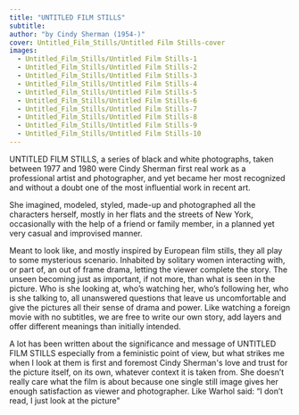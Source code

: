 ```yaml
---
title: "UNTITLED FILM STILLS"
subtitle:
author: "by Cindy Sherman (1954-)"
cover: Untitled_Film_Stills/Untitled Film Stills-cover
images:
  - Untitled_Film_Stills/Untitled Film Stills-1
  - Untitled_Film_Stills/Untitled Film Stills-2
  - Untitled_Film_Stills/Untitled Film Stills-3
  - Untitled_Film_Stills/Untitled Film Stills-4
  - Untitled_Film_Stills/Untitled Film Stills-5
  - Untitled_Film_Stills/Untitled Film Stills-6
  - Untitled_Film_Stills/Untitled Film Stills-7
  - Untitled_Film_Stills/Untitled Film Stills-8
  - Untitled_Film_Stills/Untitled Film Stills-9
  - Untitled_Film_Stills/Untitled Film Stills-10
---
```

UNTITLED FILM STILLS, a series of black and white photographs, taken between 1977 and 1980 were Cindy Sherman first real work as a professional artist and photographer, and yet became her most recognized and without a doubt one of the most influential work in recent art. 

She imagined, modeled, styled, made-up and photographed all the characters herself, mostly in her flats and the streets of New York, occasionally with the help of a friend or family member, in a planned yet very casual and improvised manner.

Meant to look like, and mostly inspired by European film stills, they all play to some mysterious scenario.
Inhabited by solitary women interacting with, or part of, an out of frame drama, letting the viewer complete the story.  The unseen becoming just as important, if not more,  than what is seen in the picture. 
Who is she looking at, who’s watching her, who’s following her, who is she talking to, all unanswered questions that leave us uncomfortable and give the pictures all their sense of drama and power.
Like watching a foreign movie with no subtitles, we are free to write our own story, add layers and offer different meanings than initially intended.

A lot has been written about the significance and message of UNTITLED FILM STILLS  especially from a feministic point of view, but what strikes me when I look at them is first and foremost Cindy Sherman's love and trust for the picture itself, on its own, whatever context it is taken from.
She doesn’t really care what the film is about because one single still image gives her enough satisfaction as viewer and  photographer.
Like Warhol said: “I don’t read, I just look at the picture"
